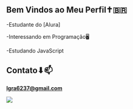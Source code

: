 ## Bem Vindos ao Meu Perfil✝️🇧🇷

-Estudante do [Alura] 

-Interessando em Programaçâo🖥️

-Estudando JavaScript

## Contato⬇📫
**lgra6237@gmail.com**



![](https://media1.tenor.com/m/VG57dp4st8wAAAAC/elmer-sheep.gif)

 
